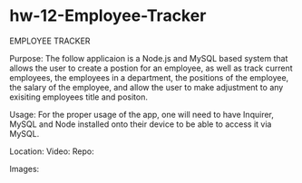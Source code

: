 # hw-12-Employee-Tracker
EMPLOYEE TRACKER

Purpose:
The follow applicaion is a Node.js and MySQL based system that allows the user to create a postion for an employee, as well as track current employees, the employees in a department, the positions of the employee, the salary of the employee, and allow the user to make adjustment to any exisiting employees title and positon.

Usage:
For the proper usage of the app, one will need to have Inquirer, MySQL and Node installed onto their device to be able to access it via MySQL.

Location:
Video:
Repo:

Images: